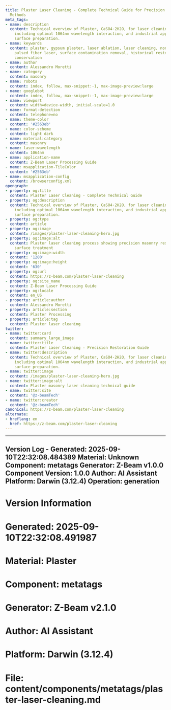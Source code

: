 ```yaml
---
title: Plaster Laser Cleaning - Complete Technical Guide for Precision Masonry Restoration
  Methods
meta_tags:
- name: description
  content: Technical overview of Plaster, CaSO4·2H2O, for laser cleaning applications,
    including optimal 1064nm wavelength interaction, and industrial applications in
    surface preparation.
- name: keywords
  content: plaster, gypsum plaster, laser ablation, laser cleaning, non-contact cleaning,
    pulsed fiber laser, surface contamination removal, historical restoration, art
    conservation
- name: author
  content: Alessandro Moretti
- name: category
  content: masonry
- name: robots
  content: index, follow, max-snippet:-1, max-image-preview:large
- name: googlebot
  content: index, follow, max-snippet:-1, max-image-preview:large
- name: viewport
  content: width=device-width, initial-scale=1.0
- name: format-detection
  content: telephone=no
- name: theme-color
  content: '#2563eb'
- name: color-scheme
  content: light dark
- name: material:category
  content: masonry
- name: laser:wavelength
  content: 1064nm
- name: application-name
  content: Z-Beam Laser Processing Guide
- name: msapplication-TileColor
  content: '#2563eb'
- name: msapplication-config
  content: /browserconfig.xml
opengraph:
- property: og:title
  content: Plaster Laser Cleaning - Complete Technical Guide
- property: og:description
  content: Technical overview of Plaster, CaSO4·2H2O, for laser cleaning applications,
    including optimal 1064nm wavelength interaction, and industrial applications in
    surface preparation.
- property: og:type
  content: article
- property: og:image
  content: /images/plaster-laser-cleaning-hero.jpg
- property: og:image:alt
  content: Plaster laser cleaning process showing precision masonry restoration and
    surface treatment
- property: og:image:width
  content: '1200'
- property: og:image:height
  content: '630'
- property: og:url
  content: https://z-beam.com/plaster-laser-cleaning
- property: og:site_name
  content: Z-Beam Laser Processing Guide
- property: og:locale
  content: en_US
- property: article:author
  content: Alessandro Moretti
- property: article:section
  content: Plaster Processing
- property: article:tag
  content: Plaster laser cleaning
twitter:
- name: twitter:card
  content: summary_large_image
- name: twitter:title
  content: Plaster Laser Cleaning - Precision Restoration Guide
- name: twitter:description
  content: Technical overview of Plaster, CaSO4·2H2O, for laser cleaning applications,
    including optimal 1064nm wavelength interaction, and industrial applications in
    surface preparation.
- name: twitter:image
  content: /images/plaster-laser-cleaning-hero.jpg
- name: twitter:image:alt
  content: Plaster masonry laser cleaning technical guide
- name: twitter:site
  content: '@z-beamTech'
- name: twitter:creator
  content: '@z-beamTech'
canonical: https://z-beam.com/plaster-laser-cleaning
alternate:
- hreflang: en
  href: https://z-beam.com/plaster-laser-cleaning
---
```


---
Version Log - Generated: 2025-09-10T22:32:08.484389
Material: Unknown
Component: metatags
Generator: Z-Beam v1.0.0
Component Version: 1.0.0
Author: AI Assistant
Platform: Darwin (3.12.4)
Operation: generation
---

# Version Information
# Generated: 2025-09-10T22:32:08.491987
# Material: Plaster
# Component: metatags
# Generator: Z-Beam v2.1.0
# Author: AI Assistant
# Platform: Darwin (3.12.4)
# File: content/components/metatags/plaster-laser-cleaning.md